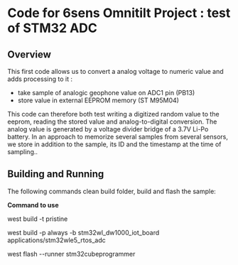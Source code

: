 # Code for 6sens Omnitilt Project : test of STM32 ADC

## Overview
This first code allows us to convert a analog voltage to numeric value and adds processing to it :

 - take sample of analogic geophone value on ADC1 pin (PB13)
 - store value in external EEPROM memory (ST M95M04)

This code can therefore both test writing a digitized random value to the eeprom, reading the stored value and analog-to-digital conversion. The analog value is generated by a voltage divider bridge of a 3.7V Li-Po battery. In an approach to memorize several samples from several sensors, we store in addition to the sample, its ID and the timestamp at the time of sampling..

## Building and Running

The following commands clean build folder, build and flash the sample:

**Command to use**

west build -t pristine

west build -p always -b stm32wl_dw1000_iot_board applications/stm32wle5_rtos_adc

west flash --runner stm32cubeprogrammer